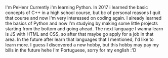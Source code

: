 I'm PeHenr
Currently i'm learning Python. 
In 2017 i learned the basic concepts of C++ in a high school course, but bc of personal reasons I quit that course and now I'm very interessed on coding again.
I already learned the basics of Python and now I'm studying by making some little projects starting from the bottom and going ahead.
The next language I wanna learn is JS with HTML and CSS, so after that maybe go apply for a job in that area.
In the future after learn that languages that I mentioned, I'd like to learn more. I guess I discovered a new hobby, but this hobby may pay my bills in the future hehe
I'm Portuguese, sorry for my english :'D
